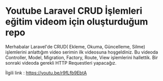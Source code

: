 # Youtube Laravel CRUD İşlemleri eğitim videom için oluşturduğum repo

Merhabalar Laravel'de CRUD( Ekleme, Okuma, Güncelleme, Silme) işlemlerini anlattığım video serimin ilk videosuna hoşgeldiniz.
Bu videoda Controller, Model, Migration, Factory, Route, View işlemlerini hallettik. Bir sonraki videoda gerekli HTTP Requestleri yapacağız.

İlgili link : https://youtu.be/r9fLfb9EbtA
